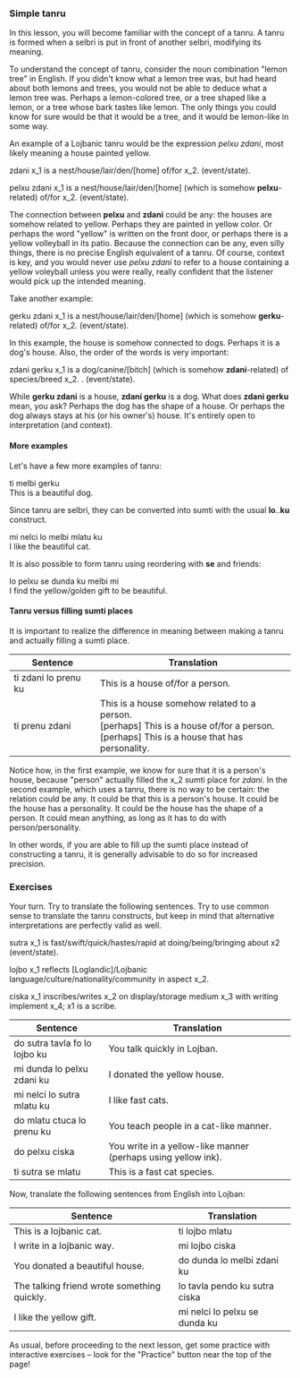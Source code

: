 <!--
### Transforming selbri
-->

<!--
The simplest type of selbri are those formed by a single word, such as the selbri _tavla_ inside the bridi _mi tavla do_.
In the previous lesson, you learned how to derive slightly more complex tanru using the words _se_, _te_, _ve_ and _re_.
In this lesson, you will learn yet another type of transformation: tanru.
-->


<!--
(there is no earlier lesson about brivla)

### Selbri and Brivla

Let's focus more in the selbri structure for now. 
Recall that, selbri is predicate relationship, for which it has sumti places: *some selbri = x_1 something x_2 something x_3 (and so on).*

The simplest type of selbri is the one formed by a single word: a brivla. For instance, **zdani**, **pelxu** are all examples of brivla.
So far, you've seen examples of selbri which were not form by simple brivla, for example: **se dunda**, where **dunda** is a brivla, and **se** is a cmavo.

When one combines two selbri, the result will be a tanru (which is a kind of selbri).
An example: **pelxu zdani** would be a **zdani** which is somehow **pelxu**-like or **pelxu**-related.
-->

### Simple tanru

In this lesson, you will become familiar with the concept of a tanru.
A tanru is formed when a selbri is put in front of another selbri, modifying its meaning.
<!--
A tanru is itself a selbri, and can combine with other selbri or tanru to form more complex tanru.
Thus _zdani vecnu_ is a tanru, as well as _pelxu zdani vecnu_, which is made from the tanru _pelxu zdani_ and the single brivla word _vecnu_.
-->
To understand the concept of tanru, consider the noun combination "lemon tree" in English.
If you didn't know what a lemon tree was, but had heard about both lemons and trees, you would not be able to deduce what a lemon tree was.
Perhaps a lemon-colored tree, or a tree shaped like a lemon, or a tree whose bark tastes like lemon.
The only things you could know for sure would be that it would be a tree, and it would be lemon-like in some way.

<!--
A tanru is closely analogous to this.
It cannot be said exactly what a _pelxu zdani_ is, but it can be said that it is definitely a _zdani_, and that it's _zdani_-like in some way.
And it could be _zdani_-like in any way.
In theory, no matter how silly or absurd the connection to zdani was, it could still truly be a _pelxu zdani_.
However, it must actually be a vecnu in the ordinary sense in order for the tanru to apply.
You could gloss zdani vecnu as home seller, or even better but worse sounding a home-type-of seller.
The place structure of a tanru is always that of the rightmost selbri.
It's also said that the left selbri modifies the right selbri.
-->

An example of a Lojbanic tanru would be the expression _pelxu zdani_, most likely meaning a house painted yellow.

<!--
We'll focus in a simple kind of tanru: two brivla tanru.
-->

<span class="definition-head">zdani</span> x_1 is a nest/house/lair/den/[home] of/for x_2.  (event/state).

<span class="definition-head">pelxu zdani</span> x_1 is a nest/house/lair/den/[home] (which is somehow **pelxu**-related) of/for x_2.  (event/state).

The connection between **pelxu** and **zdani** could be any: the houses are somehow related to yellow.
Perhaps they are painted in yellow color.
Or perhaps the word "yellow" is written on the front door, or perhaps there is a yellow volleyball in its patio.
Because the connection can be any, even silly things, there is no precise English equivalent of a tanru.
Of course, context is key, and you would never use _pelxu zdani_ to refer to a house containing a yellow voleyball unless you were really, really confident that the listener would pick up the intended meaning.

Take another example:

<span class="definition-head">gerku zdani</span> x_1 is a nest/house/lair/den/[home] (which is somehow **gerku**-related) of/for x_2.  (event/state).

In this example, the house is somehow connected to dogs.
Perhaps it is a dog's house.
Also, the order of the words is very important:

<span class="definition-head">zdani gerku</span> x_1 is a dog/canine/[bitch] (which is somehow **zdani**-related) of species/breed x_2. .  (event/state).

While **gerku zdani** is a house, **zdani gerku** is a dog.
What does **zdani gerku** mean, you ask?
Perhaps the dog has the shape of a house.
Or perhaps the dog always stays at his (or his owner's) house.
It's entirely open to interpretation (and context).

#### More examples

Let's have a few more examples of tanru:

<div class="translation-source">
ti melbi gerku
</div>
<div class="translation-target">
This is a beautiful dog.
</div>

Since tanru are selbri, they can be converted into sumti with the usual **lo**..**ku** construct.

<div class="translation-source">
mi nelci lo melbi mlatu ku
</div>
<div class="translation-target">
I like the beautiful cat.
</div>

It is also possible to form tanru using reordering with **se** and friends:

<div class="translation-source">
lo pelxu se dunda ku melbi mi
</div>
<div class="translation-target">
I find the yellow/golden gift to be beautiful.
</div>


#### Tanru versus filling sumti places

It is important to realize the difference in meaning between making a tanru and actually filling a sumti place.

|Sentence|Translation|
|--------|-----------|
|ti zdani lo prenu ku|This is a house of/for a person.|
|ti prenu zdani|This is a house somehow related to a person. <br/> [perhaps] This is a house of/for a person. <br/> [perhaps] This is a house that has personality.|

Notice how, in the first example, we know for sure that it is a person's house, because "person" actually filled the x_2 sumti place for _zdani_.
In the second example, which uses a tanru, there is no way to be certain: the relation could be any.
It could be that this is a person's house.
It could be the house has a personality.
It could be the house has the shape of a person.
It could mean anything, as long as it has to do with person/personality.

In other words, if you are able to fill up the sumti place instead of constructing a tanru, it is generally advisable to do so for increased precision.
<!-- Unless you want to purposely be vague... or unless context leaves the meaning of a tanru very clear. -->

### Exercises

Your turn.
Try to translate the following sentences.
Try to use common sense to translate the tanru constructs, but keep in mind that alternative interpretations are perfectly valid as well.

<span class="definition-head">sutra</span> x_1 is fast/swift/quick/hastes/rapid at doing/being/bringing about x2 (event/state).

<span class="definition-head">lojbo</span> x_1 reflects [Loglandic]/Lojbanic language/culture/nationality/community in aspect x_2.

<span class="definition-head">ciska</span> x_1 inscribes/writes x_2 on display/storage medium x_3 with writing implement x_4; x1 is a scribe.

|Sentence|Translation|
|--------|-----------|
|do sutra tavla fo lo lojbo ku|<span class="spoiler-answer">You talk quickly in Lojban.</span>|
|mi dunda lo pelxu zdani ku |<span class="spoiler-answer">I donated the yellow house.</span>|
|mi nelci lo sutra mlatu ku|<span class="spoiler-answer">I like fast cats.</span>|
|do mlatu ctuca lo prenu ku|<span class="spoiler-answer">You teach people in a cat-like manner.</span>|
|do pelxu ciska|<span class="spoiler-answer">You write in a yellow-like manner (perhaps using yellow ink).</span>|
|ti sutra se mlatu|<span class="spoiler-answer">This is a fast cat species.</span>|

Now, translate the following sentences from English into Lojban:

|Sentence|Translation|
|--------|-----------|
|This is a lojbanic cat.|<span class="spoiler-answer">ti lojbo mlatu</span>|
|I write in a lojbanic way.|<span class="spoiler-answer">mi lojbo ciska</span>|
|You donated a beautiful house.|<span class="spoiler-answer">do dunda lo melbi zdani ku</span>|
|The talking friend wrote something quickly.|<span class="spoiler-answer">lo tavla pendo ku sutra ciska</span>|
|I like the yellow gift.|<span class="spoiler-answer">mi nelci lo pelxu se dunda ku</span>|

As usual, before proceeding to the next lesson, get some practice with interactive exercises &ndash; look for the "Practice" button near the top of the page!

